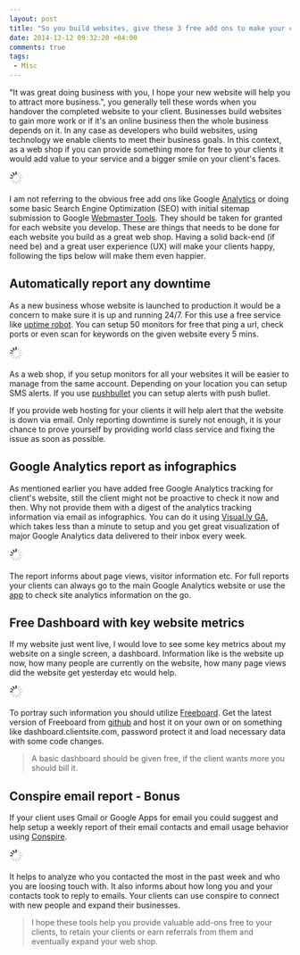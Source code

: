 ```yaml
---
layout: post
title: "So you build websites, give these 3 free add ons to make your clients happier"
date: 2014-12-12 09:32:20 +04:00
comments: true
tags:
 - Misc
---
```


"It was great doing business with you, I hope your new website will help you to attract more business.",
you generally tell these words when you handover the completed website to your client. Businesses build websites
to gain more work or if it's an online business then the whole business depends on it. In any case as developers
who build websites, using technology we enable clients to meet their business goals. In this context, as a web
shop if you can provide something more for free to your clients it would add value to your service and a bigger
smile on your client's faces.

<img class="center" src="/images/generic/loading.gif" data-echo="/images/free-site-services/free-site-services.jpg" title="Free site services" alt="Free site services">

<!-- more -->
I am not referring to the obvious free add ons like Google [Analytics](http://google.com/analytics) or doing some
basic Search Engine Optimization (SEO) with initial sitemap submission to
Google [Webmaster Tools](http://google.com/webmaster-tools). They should be taken for granted for each website
you develop. These are things that needs to be done for each website you build as a great web shop. Having a solid
back-end (if need be) and a great user experience (UX) will make your clients happy, following the tips below
will make them even happier.

## Automatically report any downtime
As a new business whose website is launched to production it would be a concern to make sure it is up and
running 24/7. For this use a free service like [uptime robot](http://uptimerobot.com). You can setup 50 monitors
for free that ping a url, check ports or even scan for keywords on the given website every 5 mins.

<img class="center" src="/images/generic/loading.gif" data-echo="/images/free-site-services/uptime-robot.jpg" title="Automatically report downtime with uptimerobot" alt="Automatically report downtime with uptimerobot">

As a web shop, if you setup monitors for all your websites it will be easier to manage from the same account.
Depending on your location you can setup SMS alerts. If you use [pushbullet](http://pushbullet.com) you can
setup alerts with push bullet.

If you provide web hosting for your clients it will help alert that the website is down via email. Only reporting
downtime is surely not enough, it is your chance to prove yourself by providing world class service and fixing
the issue as soon as possible.

## Google Analytics report as infographics
As mentioned earlier you have added free Google Analytics tracking for client's website, still the client might
not be proactive to check it now and then. Why not provide them with a digest of the analytics tracking information
via email as infographics. You can do it using [Visual.ly GA](http://visual.ly/), which takes less than a minute
to setup and you get great visualization of major Google Analytics data delivered to their inbox every week.

<img class="center" src="/images/generic/loading.gif" data-echo="/images/free-site-services/ga-visually.jpg" title="Communicate Google Analytics Report as infographics" alt="Communicate Google Analytics Report as infographics">

The report informs about page views, visitor information etc. For full reports your clients can always go to
the main Google Analytics website or use the [app](https://play.google.com/store/apps/details?id=com.google.android.apps.giant&hl=en) to check site analytics information
on the go.

## Free Dashboard with key website metrics
If my website just went live, I would love to see some key metrics about my website on a single screen, a
dashboard. Information like is the website up now, how many people are currently on the website, how many page
views did the website get yesterday etc would help.

<img class="center" src="/images/generic/loading.gif" data-echo="/images/free-site-services/freeboard.jpg" title="Show major site metrics on a dashboard" alt="Show major site metrics on a dashboard">

To portray such information you should utilize [Freeboard](http://freeboard.io). Get the latest version of Freeboard
from [github](https://github.com/Freeboard/freeboard) and host it on your own or on something like dashboard.clientsite.com,
password protect it and load necessary data with some code changes.

>A basic dashboard should be given free, if the client wants more you should bill it.

## Conspire email report - Bonus
If your client uses Gmail or Google Apps for email you could suggest and help setup a weekly report of their
email contacts and email usage behavior using [Conspire](http://conspire.com).

<img class="center" src="/images/generic/loading.gif" data-echo="/images/free-site-services/conspire.jpg" title="Email reports with conspire" alt="Email reports with conspire">

It helps to analyze who you contacted the most in the past week and who you are loosing touch with.
It also informs about how long you and your contacts took to reply to emails. Your clients can use conspire to
connect with new people and expand their businesses.

>I hope these tools help you provide valuable add-ons free to your clients, to retain your clients or earn
>referrals from them and eventually expand your web shop.